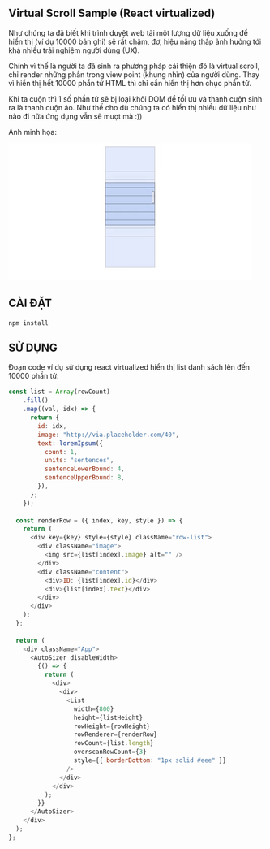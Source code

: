 ## Virtual Scroll Sample (React virtualized)

Như chúng ta đã biết khi trình duyệt web tải một lượng dữ liệu xuống để hiển thị (ví dụ 10000 bản ghi) sẽ rất chậm, đơ, hiệu năng thấp ảnh hưởng tới khá nhiều trải nghiệm người dùng (UX). 

Chính vì thế là người ta đã sinh ra phương pháp cải thiện đó là virtual scroll, chỉ render những phần trong view point (khung nhìn) của người dùng. Thay vì hiển thị hết 10000 phần tử HTML thì chỉ cần hiển thị hơn chục phần tử. 

Khi ta cuộn thì 1 số phần tử sẽ bị loại khỏi DOM để tối ưu và thanh cuộn sinh ra là thanh cuộn ảo. Như thế cho dù chúng ta có hiển thị nhiều dữ liệu như nào đi nữa ứng dụng vẫn sẽ mượt mà :))


Ảnh minh họa:

![Virtual Scroll](./virtual-scroll.gif)

## CÀI ĐẶT

    npm install

## SỬ DỤNG

Đoạn code ví dụ sử dụng react virtualized hiển thị list danh sách lên đến 10000 phần tử:

```javascript
const list = Array(rowCount)
    .fill()
    .map((val, idx) => {
      return {
        id: idx,
        image: "http://via.placeholder.com/40",
        text: loremIpsum({
          count: 1,
          units: "sentences",
          sentenceLowerBound: 4,
          sentenceUpperBound: 8,
        }),
      };
    });

  const renderRow = ({ index, key, style }) => {
    return (
      <div key={key} style={style} className="row-list">
        <div className="image">
          <img src={list[index].image} alt="" />
        </div>
        <div className="content">
          <div>ID: {list[index].id}</div>
          <div>{list[index].text}</div>
        </div>
      </div>
    );
  };

  return (
    <div className="App">
      <AutoSizer disableWidth>
        {() => {
          return (
            <div>
              <div>
                <List
                  width={800}
                  height={listHeight}
                  rowHeight={rowHeight}
                  rowRenderer={renderRow}
                  rowCount={list.length}
                  overscanRowCount={3}
                  style={{ borderBottom: "1px solid #eee" }}
                />
              </div>
            </div>
          );
        }}
      </AutoSizer>
    </div>
  );
};
```
